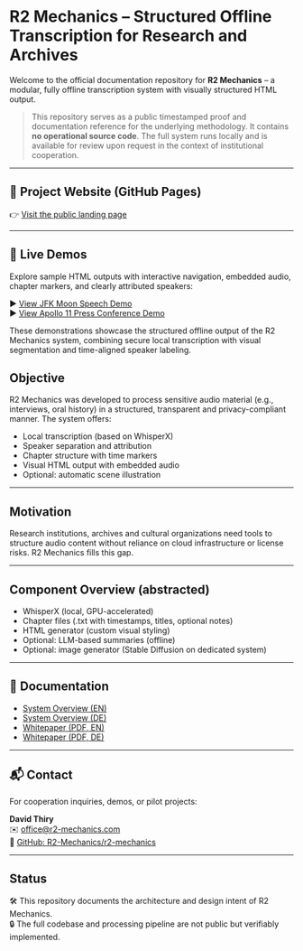 # R2 Mechanics – Structured Offline Transcription for Research and Archives

Welcome to the official documentation repository for **R2 Mechanics** – a modular, fully offline transcription system with visually structured HTML output.

> This repository serves as a public timestamped proof and documentation reference for the underlying methodology. It contains **no operational source code**. The full system runs locally and is available for review upon request in the context of institutional cooperation.

---

## 🔗 Project Website (GitHub Pages)

👉 [Visit the public landing page](https://r2-mechanics.github.io/r2-mechanics/)

---

## 🚀 Live Demos

Explore sample HTML outputs with interactive navigation, embedded audio, chapter markers, and clearly attributed speakers:

▶️ [View JFK Moon Speech Demo](https://r2-mechanics.github.io/r2-mechanics/JFK-Moonspeech.html)  
▶️ [View Apollo 11 Press Conference Demo](https://r2-mechanics.github.io/r2-mechanics/demo-apollo11/apollo11.html)

These demonstrations showcase the structured offline output of the R2 Mechanics system, combining secure local transcription with visual segmentation and time-aligned speaker labeling.

## Objective

R2 Mechanics was developed to process sensitive audio material (e.g., interviews, oral history) in a structured, transparent and privacy-compliant manner. The system offers:

- Local transcription (based on WhisperX)
- Speaker separation and attribution
- Chapter structure with time markers
- Visual HTML output with embedded audio
- Optional: automatic scene illustration

---

## Motivation

Research institutions, archives and cultural organizations need tools to structure audio content without reliance on cloud infrastructure or license risks. R2 Mechanics fills this gap.

---

## Component Overview (abstracted)

- WhisperX (local, GPU-accelerated)
- Chapter files (.txt with timestamps, titles, optional notes)
- HTML generator (custom visual styling)
- Optional: LLM-based summaries (offline)
- Optional: image generator (Stable Diffusion on dedicated system)

---

## 📄 Documentation

- [System Overview (EN)](docs/system_overview_en.md)
- [System Overview (DE)](docs/system_overview.md)
- [Whitepaper (PDF, EN)](docs/whitepaper_en.pdf)
- [Whitepaper (PDF, DE)](docs/whitepaper_de.pdf)

---

## 📬 Contact

For cooperation inquiries, demos, or pilot projects:

**David Thiry**  
✉️ office@r2-mechanics.com  
🔗 [GitHub: R2-Mechanics/r2-mechanics](https://github.com/R2-Mechanics/r2-mechanics)

---

## Status

🛠 This repository documents the architecture and design intent of R2 Mechanics.  
🔒 The full codebase and processing pipeline are not public but verifiably implemented.
